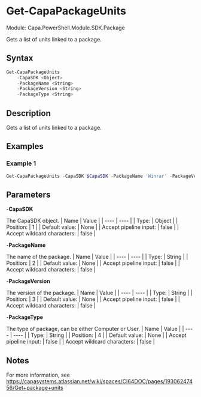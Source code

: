 # Get-CapaPackageUnits
Module: Capa.PowerShell.Module.SDK.Package

Gets a list of units linked to a package.

## Syntax

```powershell
Get-CapaPackageUnits
	-CapaSDK <Object>
	-PackageName <String>
	-PackageVersion <String>
	-PackageType <String>
```

## Description

Gets a list of units linked to a package.

## Examples

### Example 1
```powershell
Get-CapaPackageUnits -CapaSDK $CapaSDK -PackageName 'Winrar' -PackageVersion '5.50' -PackageType 'Computer'
```
    

## Parameters

-**CapaSDK**

The CapaSDK object.
| Name | Value |
| ---- | ---- |
| Type: | Object |
| Position: | 1 | 
| Default value: | None | 
| Accept pipeline input: | false | 
| Accept wildcard characters: | false | 

-**PackageName**

The name of the package.
| Name | Value |
| ---- | ---- |
| Type: | String |
| Position: | 2 | 
| Default value: | None | 
| Accept pipeline input: | false | 
| Accept wildcard characters: | false | 

-**PackageVersion**

The version of the package.
| Name | Value |
| ---- | ---- |
| Type: | String |
| Position: | 3 | 
| Default value: | None | 
| Accept pipeline input: | false | 
| Accept wildcard characters: | false | 

-**PackageType**

The type of package, can be either Computer or User.
| Name | Value |
| ---- | ---- |
| Type: | String |
| Position: | 4 | 
| Default value: | None | 
| Accept pipeline input: | false | 
| Accept wildcard characters: | false | 


## Notes

For more information, see https://capasystems.atlassian.net/wiki/spaces/CI64DOC/pages/19306247456/Get+package+units
